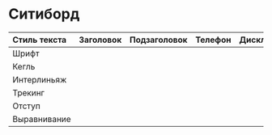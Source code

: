 # Ситиборд

| Стиль текста | Заголовок | Подзаголовок | Телефон | Дисклеймер |
| :--- | :--- | :--- | :--- | :--- |
| Шрифт |  |  |  |  |
| Кегль |  |  |  |  |
| Интерлиньяж |  |  |  |  |
| Трекинг |  |  |  |  |
| Отступ |  |  |  |  |
| Выравнивание |  |  |  |  |



